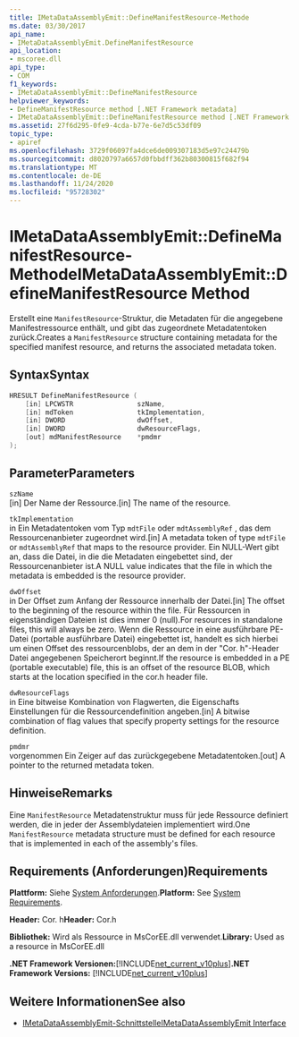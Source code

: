 ```yaml
---
title: IMetaDataAssemblyEmit::DefineManifestResource-Methode
ms.date: 03/30/2017
api_name:
- IMetaDataAssemblyEmit.DefineManifestResource
api_location:
- mscoree.dll
api_type:
- COM
f1_keywords:
- IMetaDataAssemblyEmit::DefineManifestResource
helpviewer_keywords:
- DefineManifestResource method [.NET Framework metadata]
- IMetaDataAssemblyEmit::DefineManifestResource method [.NET Framework metadata]
ms.assetid: 27f6d295-0fe9-4cda-b77e-6e7d5c53df09
topic_type:
- apiref
ms.openlocfilehash: 3729f06097fa4dce6de009307183d5e97c24479b
ms.sourcegitcommit: d8020797a6657d0fbbdff362b80300815f682f94
ms.translationtype: MT
ms.contentlocale: de-DE
ms.lasthandoff: 11/24/2020
ms.locfileid: "95728302"
---
```

# <a name="imetadataassemblyemitdefinemanifestresource-method"></a><span data-ttu-id="efb19-102">IMetaDataAssemblyEmit::DefineManifestResource-Methode</span><span class="sxs-lookup"><span data-stu-id="efb19-102">IMetaDataAssemblyEmit::DefineManifestResource Method</span></span>

<span data-ttu-id="efb19-103">Erstellt eine `ManifestResource`-Struktur, die Metadaten für die angegebene Manifestressource enthält, und gibt das zugeordnete Metadatentoken zurück.</span><span class="sxs-lookup"><span data-stu-id="efb19-103">Creates a `ManifestResource` structure containing metadata for the specified manifest resource, and returns the associated metadata token.</span></span>  
  
## <a name="syntax"></a><span data-ttu-id="efb19-104">Syntax</span><span class="sxs-lookup"><span data-stu-id="efb19-104">Syntax</span></span>  
  
```cpp  
HRESULT DefineManifestResource (  
    [in] LPCWSTR                szName,
    [in] mdToken                tkImplementation,
    [in] DWORD                  dwOffset,
    [in] DWORD                  dwResourceFlags,  
    [out] mdManifestResource    *pmdmr  
);  
```  
  
## <a name="parameters"></a><span data-ttu-id="efb19-105">Parameter</span><span class="sxs-lookup"><span data-stu-id="efb19-105">Parameters</span></span>  

 `szName`  
 <span data-ttu-id="efb19-106">[in] Der Name der Ressource.</span><span class="sxs-lookup"><span data-stu-id="efb19-106">[in] The name of the resource.</span></span>  
  
 `tkImplementation`  
 <span data-ttu-id="efb19-107">in Ein Metadatentoken vom Typ `mdtFile` oder `mdtAssemblyRef` , das dem Ressourcenanbieter zugeordnet wird.</span><span class="sxs-lookup"><span data-stu-id="efb19-107">[in] A metadata token of type `mdtFile` or `mdtAssemblyRef` that maps to the resource provider.</span></span> <span data-ttu-id="efb19-108">Ein NULL-Wert gibt an, dass die Datei, in die die Metadaten eingebettet sind, der Ressourcenanbieter ist.</span><span class="sxs-lookup"><span data-stu-id="efb19-108">A NULL value indicates that the file in which the metadata is embedded is the resource provider.</span></span>  
  
 `dwOffset`  
 <span data-ttu-id="efb19-109">in Der Offset zum Anfang der Ressource innerhalb der Datei.</span><span class="sxs-lookup"><span data-stu-id="efb19-109">[in] The offset to the beginning of the resource within the file.</span></span> <span data-ttu-id="efb19-110">Für Ressourcen in eigenständigen Dateien ist dies immer 0 (null).</span><span class="sxs-lookup"><span data-stu-id="efb19-110">For resources in standalone files, this will always be zero.</span></span> <span data-ttu-id="efb19-111">Wenn die Ressource in eine ausführbare PE-Datei (portable ausführbare Datei) eingebettet ist, handelt es sich hierbei um einen Offset des ressourcenblobs, der an dem in der "Cor. h"-Header Datei angegebenen Speicherort beginnt.</span><span class="sxs-lookup"><span data-stu-id="efb19-111">If the resource is embedded in a PE (portable executable) file, this is an offset of the resource BLOB, which starts at the location specified in the cor.h header file.</span></span>  
  
 `dwResourceFlags`  
 <span data-ttu-id="efb19-112">in Eine bitweise Kombination von Flagwerten, die Eigenschafts Einstellungen für die Ressourcendefinition angeben.</span><span class="sxs-lookup"><span data-stu-id="efb19-112">[in] A bitwise combination of flag values that specify property settings for the resource definition.</span></span>  
  
 `pmdmr`  
 <span data-ttu-id="efb19-113">vorgenommen Ein Zeiger auf das zurückgegebene Metadatentoken.</span><span class="sxs-lookup"><span data-stu-id="efb19-113">[out] A pointer to the returned metadata token.</span></span>  
  
## <a name="remarks"></a><span data-ttu-id="efb19-114">Hinweise</span><span class="sxs-lookup"><span data-stu-id="efb19-114">Remarks</span></span>  

 <span data-ttu-id="efb19-115">Eine `ManifestResource` Metadatenstruktur muss für jede Ressource definiert werden, die in jeder der Assemblydateien implementiert wird.</span><span class="sxs-lookup"><span data-stu-id="efb19-115">One `ManifestResource` metadata structure must be defined for each resource that is implemented in each of the assembly's files.</span></span>  
  
## <a name="requirements"></a><span data-ttu-id="efb19-116">Requirements (Anforderungen)</span><span class="sxs-lookup"><span data-stu-id="efb19-116">Requirements</span></span>  

 <span data-ttu-id="efb19-117">**Plattform:** Siehe [System Anforderungen](../../get-started/system-requirements.md).</span><span class="sxs-lookup"><span data-stu-id="efb19-117">**Platform:** See [System Requirements](../../get-started/system-requirements.md).</span></span>  
  
 <span data-ttu-id="efb19-118">**Header:** Cor. h</span><span class="sxs-lookup"><span data-stu-id="efb19-118">**Header:** Cor.h</span></span>  
  
 <span data-ttu-id="efb19-119">**Bibliothek:** Wird als Ressource in MsCorEE.dll verwendet.</span><span class="sxs-lookup"><span data-stu-id="efb19-119">**Library:** Used as a resource in MsCorEE.dll</span></span>  
  
 <span data-ttu-id="efb19-120">**.NET Framework Versionen:**[!INCLUDE[net_current_v10plus](../../../../includes/net-current-v10plus-md.md)]</span><span class="sxs-lookup"><span data-stu-id="efb19-120">**.NET Framework Versions:** [!INCLUDE[net_current_v10plus](../../../../includes/net-current-v10plus-md.md)]</span></span>  
  
## <a name="see-also"></a><span data-ttu-id="efb19-121">Weitere Informationen</span><span class="sxs-lookup"><span data-stu-id="efb19-121">See also</span></span>

- [<span data-ttu-id="efb19-122">IMetaDataAssemblyEmit-Schnittstelle</span><span class="sxs-lookup"><span data-stu-id="efb19-122">IMetaDataAssemblyEmit Interface</span></span>](imetadataassemblyemit-interface.md)
